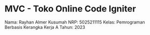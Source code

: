 # MVC - Toko Online Code Igniter

Nama: Rayhan Almer Kusumah
NRP: 5025211115
Kelas: Pemrograman Berbasis Kerangka Kerja A
Tahun: 2023
